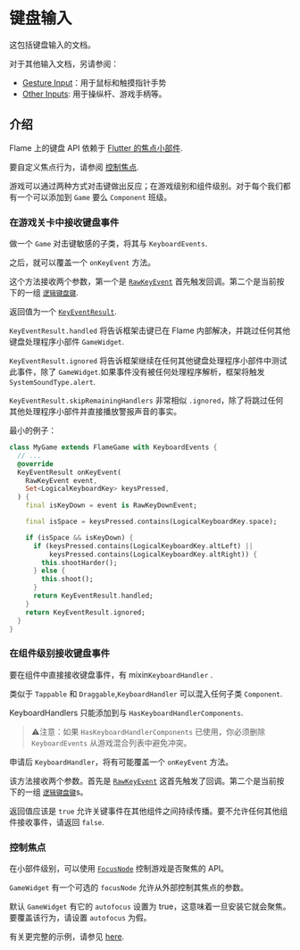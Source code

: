 # 键盘输入

这包括键盘输入的文档。

对于其他输入文档，另请参阅：

- [Gesture Input](gesture-input.md)：用于鼠标和触摸指针手势
- [Other Inputs](other-inputs.md): 用于操纵杆、游戏手柄等。

## 介绍

Flame 上的键盘 API 依赖于 [Flutter 的焦点小部件](https://api.flutter.dev/flutter/widgets/Focus-class.html).

要自定义焦点行为，请参阅 [控制焦点](#controlling-focus).

游戏可以通过两种方式对击键做出反应；在游戏级别和组件级别。对于每个我们都有一个可以添加到 `Game` 要么 `Component` 班级。

### 在游戏关卡中接收键盘事件

做一个 `Game` 对击键敏感的子类，将其与 `KeyboardEvents`.

之后，就可以覆盖一个 `onKeyEvent` 方法。

这个方法接收两个参数，第一个是 [`RawKeyEvent`](https://api.flutter.dev/flutter/services/RawKeyEvent-class.html) 首先触发回调。第二个是当前按下的一组 [` 逻辑键盘键 `](https://api.flutter.dev/flutter/widgets/KeyEventResult-class.html).

返回值为一个 [`KeyEventResult`](https://api.flutter.dev/flutter/widgets/KeyEventResult-class.html).

`KeyEventResult.handled` 将告诉框架击键已在 Flame 内部解决，并跳过任何其他键盘处理程序小部件 `GameWidget`.

`KeyEventResult.ignored` 将告诉框架继续在任何其他键盘处理程序小部件中测试此事件，除了 `GameWidget`.如果事件没有被任何处理程序解析，框架将触发 `SystemSoundType.alert`.

`KeyEventResult.skipRemainingHandlers` 非常相似 `.ignored`，除了将跳过任何其他处理程序小部件并直接播放警报声音的事实。

最小的例子：

```dart
class MyGame extends FlameGame with KeyboardEvents {
  // ...
  @override
  KeyEventResult onKeyEvent(
    RawKeyEvent event,
    Set<LogicalKeyboardKey> keysPressed,
  ) {
    final isKeyDown = event is RawKeyDownEvent;

    final isSpace = keysPressed.contains(LogicalKeyboardKey.space);

    if (isSpace && isKeyDown) {
      if (keysPressed.contains(LogicalKeyboardKey.altLeft) ||
          keysPressed.contains(LogicalKeyboardKey.altRight)) {
        this.shootHarder();
      } else {
        this.shoot();
      }
      return KeyEventResult.handled;
    }
    return KeyEventResult.ignored;
  }
}
```

### 在组件级别接收键盘事件

要在组件中直接接收键盘事件，有 mixin`KeyboardHandler` .

类似于 `Tappable` 和 `Draggable`,`KeyboardHandler` 可以混入任何子类 `Component`.

KeyboardHandlers 只能添加到与 `HasKeyboardHandlerComponents`.

> ⚠️注意：如果 `HasKeyboardHandlerComponents` 已使用，你必须删除 `KeyboardEvents`
> 从游戏混合列表中避免冲突。

申请后 `KeyboardHandler`，将有可能覆盖一个 `onKeyEvent` 方法。

该方法接收两个参数。首先是 [`RawKeyEvent`](https://api.flutter.dev/flutter/services/RawKeyEvent-class.html) 这首先触发了回调。第二个是当前按下的一组 [` 逻辑键盘键 `](https://api.flutter.dev/flutter/widgets/KeyEventResult-class.html)s。

返回值应该是 `true` 允许关键事件在其他组件之间持续传播。要不允许任何其他组件接收事件，请返回 `false`.

### 控制焦点

在小部件级别，可以使用 [`FocusNode`](https://api.flutter.dev/flutter/widgets/FocusNode-class.html) 控制游戏是否聚焦的 API。

`GameWidget` 有一个可选的 `focusNode` 允许从外部控制其焦点的参数。

默认 `GameWidget` 有它的 `autofocus` 设置为 true，这意味着一旦安装它就会聚焦。要覆盖该行为，请设置 `autofocus` 为假。

有关更完整的示例，请参见 [here](https://github.com/flame-engine/flame/tree/main/examples/lib/stories/input/keyboard.dart).
